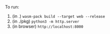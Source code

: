 To run:

1. (in .) `wasm-pack build --target web --release`
2. (in ./pkg) `python3 -m http.server`
3. (in browser) `http://localhost:8000`